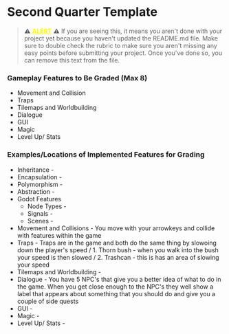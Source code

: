 # Second Quarter Template

> ⚠️ <ins style="color:yellow;">**ALERT**</ins> ⚠️ If you are seeing this, it means you aren't done with your project yet because you haven't updated the README.md file. Make sure to double check the rubric to make sure you aren't missing any easy points before submitting your project. Once you've done so, you can remove this text from the file.

### Gameplay Features to Be Graded (Max 8)
* Movement and Collision
* Traps
* Tilemaps and Worldbuilding
* Dialogue
* GUI
* Magic
* Level Up/ Stats

### Examples/Locations of Implemented Features for Grading
* Inheritance - 
* Encapsulation - 
* Polymorphism - 
* Abstraction - 
* Godot Features
	* Node Types - 
	* Signals - 
	* Scenes - 
* Movement and Collisions - You move with your arrowkeys and collide with features within the game
* Traps - Traps are in the game and both do the same thing by slowoing down the player's speed / 1. Thorn bush - when you walk into the bush your speed is then slowed / 2. Trashcan - this is has an area of slowing your speed
* Tilemaps and Worldbuilding -
* Dialogue - You have 5 NPC's that give you a better idea of what to do in the game. When you get close enough to the NPC's they well show a label that appears about something that you should do and give you a couple of side quests
* GUI -
* Magic - 
* Level Up/ Stats -
